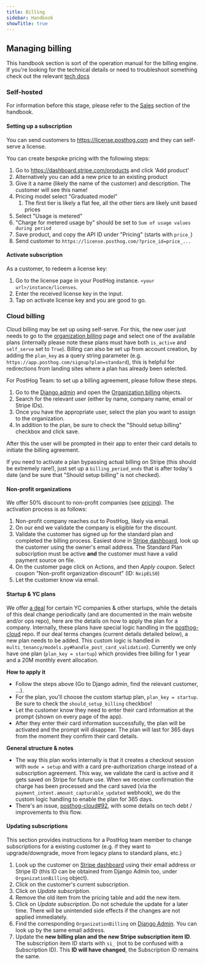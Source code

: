 ```yaml
---
title: Billing
sidebar: Handbook
showTitle: true
---
```


## Managing billing

This handbook section is sort of the operation manual for the billing engine. If you're looking for the technical details or need to troubleshoot something check out the relevant [tech docs](https://github.com/PostHog/posthog-cloud#additional-docs)

### Self-hosted

For information before this stage, please refer to the [Sales](/handbook/growth/sales/sales-operations) section of the handbook.

#### Setting up a subscription

You can send customers to https://license.posthog.com and they can self-serve a license.

You can create bespoke pricing with the following steps:

1. Go to https://dashboard.stripe.com/products and click 'Add product'
  2. Alternatively you can add a new price to an existing product
3. Give it a name (likely the name of the customer) and description. The customer will see this name!
4. Pricing model select "Graduated model"
   1. The first tier is likely a flat fee, all the other tiers are likely unit based prices
5. Select "Usage is metered"
6. "Charge for metered usage by" should be set to `Sum of usage values during period`
7. Save product, and copy the API ID under "Pricing" (starts with `price_`)
8. Send customer to `https://license.posthog.com/?price_id=price_...`


#### Activate subscription

As a customer, to redeem a license key:
1. Go to the license page in your PostHog instance. `<your url>/instance/licenses`.
1. Enter the received license key in the input.
1. Tap on activate license key and you are good to go.


### Cloud billing
Cloud billing may be set up using self-serve. For this, the new user just needs to go to the [organization billing](https://app.posthog.com/organization/billing) page and select one of the available plans (internally please note these plans must have both `is_active` and `self_serve` set to `True`). Billing can also be set up from account creation, by adding the `plan_key` as a query string parameter (e.g. `https://app.posthog.com/signup?plan=standard`), this is helpful for redirections from landing sites where a plan has already been selected.


For PostHog Team: to set up a billing agreement, please follow these steps.
1. Go to the [Django admin](https://app.posthog.com/admin/) and open the [Organization billing](https://app.posthog.com/admin/multi_tenancy/organizationbilling/) objects.
2. Search for the relevant user (either by name, company name, email or Stripe IDs).
3. Once you have the appropriate user, select the plan you want to assign to the organization.
4. In addition to the plan, be sure to check the "Should setup billing" checkbox and click save.

After this the user will be prompted in their app to enter their card details to initiate the billing agreement.

If you need to activate a plan bypassing actual billing on Stripe (this should be extremely rare!), just set up a `billing_period_ends` that is after today's date (and be sure that "Should setup billing" is not checked).


#### Non-profit organizations
We offer 50% discount to non-profit companies (see [pricing](/pricing#non-profits)). The activation process is as follows:
1. Non-profit company reaches out to PostHog, likely via email.
1. On our end we validate the company is eligible for the discount.
1. Validate the customer has signed up for the standard plan and completed the billing process. Easiest done in [Stripe dashboard][stripe_dashboard], look up the customer using the owner's email address. The Standard Plan subscription must be active **and** the customer must have a valid payment source on file.
1. On the customer page click on Actions, and then _Apply coupon_. Select coupon "Non-profit organization discount" (ID: `NxipELS0`)
1. Let the customer know via email.


#### Startup & YC plans
We offer [a deal](/handbook/growth/sales/yc-onboarding) for certain YC companies & other startups, while the details of this deal change periodically (and are documented in the main website and/or ops repo), here are the details on how to apply the plan for a company. Internally, these plans have special logic handling in the [posthog-cloud][posthog-cloud] repo. If our deal terms changes (current details detailed below), a new plan needs to be added. This custom logic is handled in `multi_tenancy/models.py#handle_post_card_validation`). Currently we only have one plan (`plan_key = startup`) which provides free billing for 1 year and a 20M monthly event allocation.

**How to apply it**
- Follow the steps above (Go to Django admin, find the relevant customer, ...).
- For the plan, you'll choose the custom startup plan, `plan_key = startup`. Be sure to check the `should_setup_billing` checkbox!
- Let the customer know they need to enter their card information at the prompt (shown on every page of the app).
- After they enter their card information successfully, the plan will be activated and the prompt will disappear. The plan will last for 365 days from the moment they confirm their card details.

**General structure & notes**
- The way this plan works internally is that it creates a checkout session with `mode = setup` and with a card pre-authorization charge instead of a subscription agreement. This way, we validate the card is active and it gets saved on Stripe for future use. When we receive confirmation the charge has been processed and the card saved (via the `payment_intent.amount_capturable_updated` webhook), we do the custom logic handling to enable the plan for 365 days.
- There's an issue, [posthog-cloud#92](https://github.com/PostHog/posthog-cloud/issues/92), with some details on tech debt / improvements to this flow.



#### Updating subscriptions
This section provides instructions for a PostHog team member to change subscriptions for a existing customer (e.g. if they want to upgrade/downgrade, move from legacy plans to standard plans, etc.)
1. Look up the customer on [Stripe dashboard][stripe_dashboard] using their email address or Stripe ID (this ID can be obtained from Django Admin too, under `OrganizationBilling` object).
1. Click on the customer's current subscription.
1. Click on _Update subscription_.
1. Remove the old item from the pricing table and add the new item. 
1. Click on _Update subscription_. Do not schedule the update for a later time. There will be unintended side effects if the changes are not applied immediately.
1. Find the corresponding `OrganizationBilling` on [Django Admin](https://app.posthog.com/admin/multi_tenancy/organizationbilling/). You can look up by the same email address.
1. Update the **new billing plan and the new Stripe subscription item ID**. The subscription item ID starts with `si_` (not to be confused with a Subscription ID). This **ID will have changed**, the Subscription ID remains the same.

[license]: https://github.com/posthog/license
[posthog-cloud]: https://github.com/posthog/posthog-cloud
[stripe_dashboard]: https://dashboard.stripe.com/
